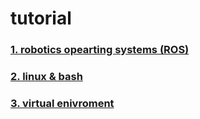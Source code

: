 # tutorial

### [1. robotics opearting systems (ROS)](https://github.com/guy-hadad/tutorial/blob/main/ROS.MD/)
### [2. linux & bash](https://github.com/guy-hadad/tutorial/blob/main/linux%20%26%20bash.md)
### [3. virtual enivroment](https://github.com/guy-hadad/tutorial/blob/main/virtual%20enviroment.md)
